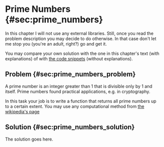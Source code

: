 # Prime Numbers {#sec:prime_numbers}

In this chapter I will not use any external libraries. Still, once you read the
problem description you may decide to do otherwise. In that case don't let me
stop you (you're an adult, right?) go and get it.

You may compare your own solution with the one in this chapter's text (with
explanations) of with [the code
snippets](https://github.com/b-lukaszuk/BS_wJ_eng/tree/main/code_snippets/prime_numbers)
(without explanations).

## Problem {#sec:prime_numbers_problem}

A prime number is an integer greater than 1 that is divisible only by 1 and
itself. Prime numbers found practical applications, e.g. in cryptography.

In this task your job is to write a function that returns all prime numbers up
to a certain extent. You may use any computational method from [the wikipedia's
page](https://en.wikipedia.org/wiki/Prime_number#Computational_methods)

## Solution {#sec:prime_numbers_solution}

The solution goes here.
